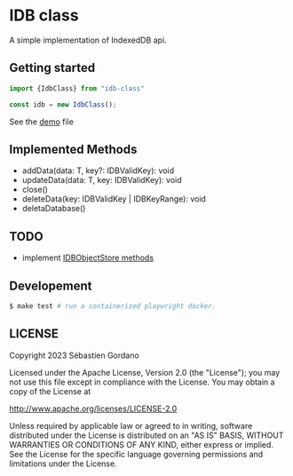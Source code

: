 # IDB class

A simple implementation of IndexedDB api.

## Getting started

```js
import {IdbClass} from "idb-class"

const idb = new IdbClass();
```

See the [demo](./demo) file

## Implemented Methods

- addData<T>(data: T, key?: IDBValidKey): void 
- updateData<T>(data: T, key: IDBValidKey): void 
- close() 
- deleteData(key: IDBValidKey | IDBKeyRange): void 
- deletaDatabase() 

## TODO

- implement [IDBObjectStore methods](https://developer.mozilla.org/fr/docs/Web/API/IDBObjectStore)


## Developement

```sh
$ make test # run a containerized playwright docker.
```

## LICENSE

Copyright 2023 Sébastien Gordano

Licensed under the Apache License, Version 2.0 (the "License"); you may not use this file except in compliance with the License. You may obtain a copy of the License at

http://www.apache.org/licenses/LICENSE-2.0

Unless required by applicable law or agreed to in writing, software distributed under the License is distributed on an "AS IS" BASIS, WITHOUT WARRANTIES OR CONDITIONS OF ANY KIND, either express or implied. See the License for the specific language governing permissions and limitations under the License.

